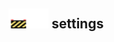 ## <img src="../../.gitbook/assets/unknown.png" width="32" height="32" /><img src="../../.gitbook/assets/base.png" width="32" height="32" /> settings

